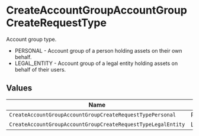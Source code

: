 # CreateAccountGroupAccountGroupCreateRequestType

Account group type.
* PERSONAL - Account group of a person holding assets on their own behalf.
* LEGAL_ENTITY - Account group of a legal entity holding assets on behalf of their users.


## Values

| Name                                                         | Value                                                        |
| ------------------------------------------------------------ | ------------------------------------------------------------ |
| `CreateAccountGroupAccountGroupCreateRequestTypePersonal`    | PERSONAL                                                     |
| `CreateAccountGroupAccountGroupCreateRequestTypeLegalEntity` | LEGAL_ENTITY                                                 |